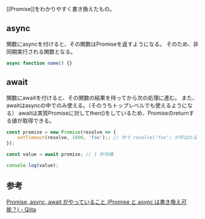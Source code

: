 [[Promise]]をわかりやすく書き換えたもの。

## async
関数にasyncを付けると、その関数はPromiseを返すようになる。
そのため、非同期実行される関数となる。
```js
async function name() {}
```

## await
関数にawaitを付けると、その関数の結果を待ってから次の処理に進む。
また、awaitはasyncの中でのみ使える。（そのうちトップレベルでも使えるようになる）
awaitは実質Promiseに対してthen()をしているため、Promiseのreturnする値が取得できる。
```js
const promise = new Promise(resolve => {
    setTimeout(resolve, 1000, 'foo');; // 中で resolve('foo') が呼ばれる
});

const value = await promise; // 1 秒待機

console.log(value);
```

## 参考
[Promise, async, await がやっていること (Promise と async は書き換え可能？) - Qiita](https://qiita.com/kerupani129/items/2619316d6ba0ccd7be6a#31-async-%E9%96%A2%E6%95%B0)